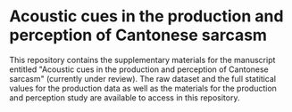 # Acoustic cues in the production and perception of Cantonese sarcasm
This repository contains the supplementary materials for the manuscript entitled "Acoustic cues in the production and perception of Cantonese sarcasm" (currently under review). The raw dataset and the full statitical values for the production data as well as the materials for the production and perception study are available to access in this repository.

